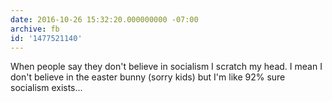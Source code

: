 ```yaml
---
date: 2016-10-26 15:32:20.000000000 -07:00
archive: fb
id: '1477521140'
---
```


When people say they don't believe in socialism I scratch my head. I mean I don't believe in the easter bunny (sorry kids) but I'm like 92% sure socialism exists...
